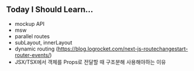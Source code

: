 ## Today I Should Learn...

- mockup API
- msw
- parallel routes
- subLayout, innerLayout
- dynamic routing (https://blog.logrocket.com/next-js-routechangestart-router-events/)
- JSX/TSX에서 객체를 Props로 전달할 때 구조분해 사용해야하는 이유
